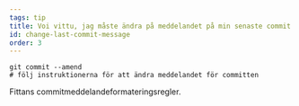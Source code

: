 ```yaml
---
tags: tip
title: Voi vittu, jag måste ändra på meddelandet på min senaste commit!
id: change-last-commit-message
order: 3
---
```

```git
git commit --amend
# följ instruktionerna för att ändra meddelandet för committen
```

Fittans commitmeddelandeformateringsregler.
